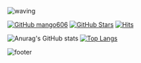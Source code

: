 ![waving](https://capsule-render.vercel.app/api?type=waving&height=200&text=Mj%20Son&fontAlign=70&fontAlignY=35&color=gradient)

[![GitHub mango606](https://img.shields.io/github/followers/mango606?label=follow&style=social)](https://github.com/mango606)
[![GitHub Stars](https://img.shields.io/github/stars/mango606?style=social)](https://github.com/mango606)
[![Hits](https://komarev.com/ghpvc/?username=mango606&color=blue&label=Hits)](https://github.com/mango606)

![Anurag's GitHub stats](https://github-readme-stats.vercel.app/api?username=mango606&show_icons=true&theme=radical)
[![Top Langs](https://github-readme-stats.vercel.app/api/top-langs/?username=mango606&langs_count=8&layout=compact&theme=radical)](https://github.com/mango606/mango606.git)

![footer](https://capsule-render.vercel.app/api?type=waving&color=gradient&height=100&section=footer&fontAlignY=85&fontSize=10)
